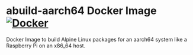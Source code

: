 # abuild-aarch64 Docker Image [![Docker](https://github.com/msrd0/docker-abuild-aarch64/workflows/Docker/badge.svg)](https://github.com/msrd0/docker-abuild-aarch64/actions?query=workflow%3ADocker)

Docker Image to build Alpine Linux packages for an aarch64 system like a Raspberry Pi on an x86_64 host.
